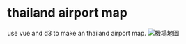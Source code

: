 # thailand airport map
use vue and d3 to make an thailand airport map. 
![機場地圖](https://i.imgur.com/hC4dDOT.png)
